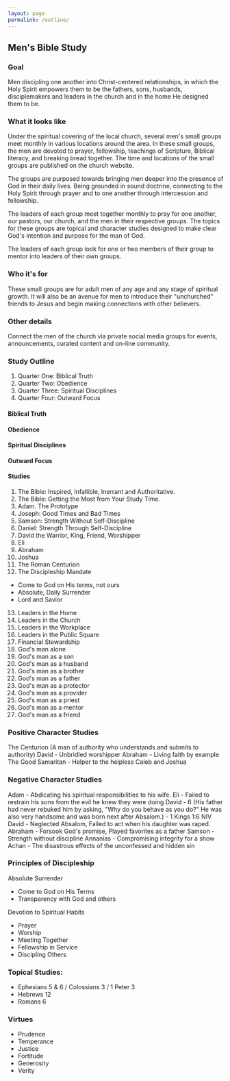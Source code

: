 ```yaml
---
layout: page
permalink: /outline/
---
```


## Men's Bible Study
### Goal
Men discipling one another into Christ-centered relationships, in which the Holy Spirit empowers them to be the fathers, 
sons, husbands, disciplemakers and leaders in the church and in the home He designed them to be.

### What it looks like
Under the spiritual covering of the local church, several men's small groups meet monthly in various locations around 
the area. In these small groups, the men are devoted to prayer, fellowship, teachings of Scripture, Biblical literacy, 
and breaking bread together. The time and locations of the small groups are published on the church website.

The groups are purposed towards bringing men deeper into the presence of God in their daily lives. Being grounded in 
sound doctrine, connecting to the Holy Spirit through prayer and to one another through intercession and fellowship.

The leaders of each group meet together monthly to pray for one another, our pastors, our church, and the men in their 
respective groups. The topics for these groups are topical and character studies designed to make clear God's intention 
and purpose for the man of God.

The leaders of each group look for one or two members of their group to mentor into leaders of their own groups.

### Who it's for
These small groups are for adult men of any age and any stage of spiritual growth. It will also be an avenue for men to 
introduce their "unchurched" friends to Jesus and begin making connections with other believers.

### Other details
Connect the men of the church via private social media groups for events, announcements, curated content and on-line 
community.

### Study Outline
1. Quarter One: Biblical Truth
2. Quarter Two: Obedience
3. Quarter Three: Spiritual Disciplines
4. Quarter Four: Outward Focus
#### Biblical Truth
#### Obedience
#### Spiritual Disciplines
#### Outward Focus

#### Studies
1. The Bible: Inspired, Infallible, Inerrant and Authoritative.
2. The Bible: Getting the Most from Your Study Time.
3. Adam. The Prototype
4. Joseph: Good Times and Bad Times
5. Samson: Strength Without Self-Discipline
6. Daniel: Strength Through Self-Discipline
7. David the Warrior, King, Friend, Worshipper
8. Eli
9. Abraham
10. Joshua
11. The Roman Centurion
12. The Discipleship Mandate
* Come to God on His terms, not ours
* Absolute, Daily Surrender
* Lord and Savior
13. Leaders in the Home
14. Leaders in the Church
15. Leaders in the Workplace
16. Leaders in the Public Square
17. Financial Stewardship
18. God's man alone
19. God's man as a son
20. God's man as a husband
21. God's man as a brother
22. God's man as a father
23. God's man as a protector
24. God's man as a provider
25. God's man as a priest
26. God's man as a mentor
27. God's man as a friend

### Positive Character Studies
The Centurion (A man of authority who understands and submits to authority)
David - Unbridled worshipper
Abraham - Living faith by example
The Good Samaritan - Helper to the helpless
Caleb and Joshua

### Negative Character Studies
Adam - Abdicating his spiritual responsibilities to his wife.
Eli - Failed to restrain his sons from the evil he knew they were doing
David - 6 (His father had never rebuked him by asking, "Why do you behave as you do?" He was also very handsome and was born next after Absalom.) - 1 Kings 1:6 NIV
David - Neglected Absalom, Failed to act when his daughter was raped.
Abraham - Forsook God's promise, Played favorites as a father
Samson - Strength without discipline
Annanias - Compromising integrity for a show
Achan - The disastrous effects of the unconfessed and hidden sin

### Principles of Discipleship
Absolute Surrender
* Come to God on His Terms
* Transparency with God and others

Devotion to Spiritual Habits
* Prayer
* Worship
* Meeting Together
* Fellowship in Service
* Discipling Others

### Topical Studies:
* Ephesians 5 & 6 / Colossians 3 / 1 Peter 3
* Hebrews 12
* Romans 6

### Virtues
* Prudence
* Temperance
* Justice
* Fortitude
* Generosity
* Verity